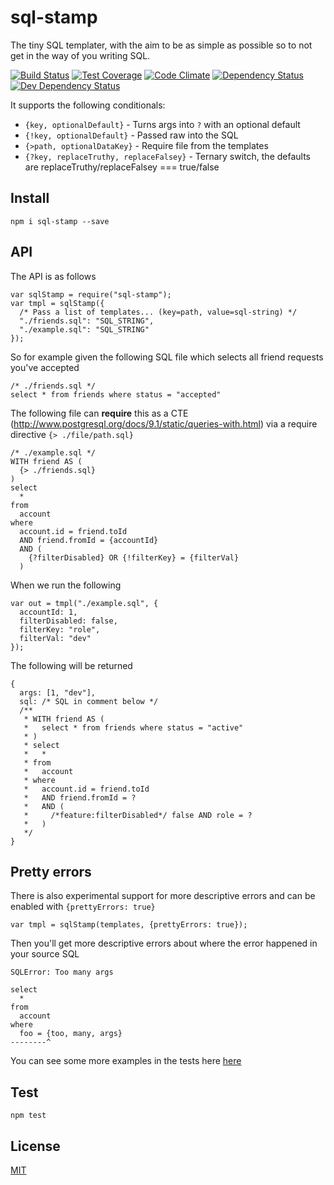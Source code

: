 # sql-stamp
The tiny SQL templater, with the aim to be as simple as possible so to not get in the way of you writing SQL.

[![Build Status](https://travis-ci.org/orangemug/sql-stamp.svg?branch=master)](https://travis-ci.org/orangemug/sql-stamp) 
[![Test Coverage](https://codeclimate.com/github/orangemug/sql-stamp/badges/coverage.svg)](https://codeclimate.com/github/orangemug/sql-stamp/coverage) 
[![Code Climate](https://codeclimate.com/github/orangemug/sql-stamp/badges/gpa.svg)](https://codeclimate.com/github/orangemug/sql-stamp) 
[![Dependency Status](https://david-dm.org/orangemug/sql-stamp.svg)](https://david-dm.org/orangemug/sql-stamp)
[![Dev Dependency Status](https://david-dm.org/orangemug/sql-stamp/dev-status.svg)](https://david-dm.org/orangemug/sql-stamp#info=devDependencies)


It supports the following conditionals:

 * `{key, optionalDefault}`  - Turns args into `?` with an optional default
 * `{!key, optionalDefault}` - Passed raw into the SQL
 * `{>path, optionalDataKey}` - Require file from the templates
 * `{?key, replaceTruthy, replaceFalsey}` - Ternary switch, the defaults are replaceTruthy/replaceFalsey === true/false


## Install

    npm i sql-stamp --save


## API
The API is as follows

    var sqlStamp = require("sql-stamp");
    var tmpl = sqlStamp({
      /* Pass a list of templates... (key=path, value=sql-string) */
      "./friends.sql": "SQL_STRING",
      "./example.sql": "SQL_STRING"
    });

So for example given the following SQL file which selects all friend requests you've accepted

    /* ./friends.sql */
    select * from friends where status = "accepted"

The following file can **require** this as a CTE (<http://www.postgresql.org/docs/9.1/static/queries-with.html>) via a require directive `{> ./file/path.sql}`

    /* ./example.sql */
    WITH friend AS (
      {> ./friends.sql}
    )
    select
      *
    from
      account
    where
      account.id = friend.toId
      AND friend.fromId = {accountId}
      AND (
        {?filterDisabled} OR {!filterKey} = {filterVal}
      )

When we run the following

    var out = tmpl("./example.sql", {
      accountId: 1,
      filterDisabled: false,
      filterKey: "role",
      filterVal: "dev"
    });

The following will be returned

    {
      args: [1, "dev"],
      sql: /* SQL in comment below */
      /**
       * WITH friend AS (
       *   select * from friends where status = "active"
       * )
       * select
       *   *
       * from
       *   account
       * where
       *   account.id = friend.toId
       *   AND friend.fromId = ?
       *   AND (
       *     /*feature:filterDisabled*/ false AND role = ?
       *   )
       */
    }


## Pretty errors
There is also experimental support for more descriptive errors and can be enabled with `{prettyErrors: true}`

    var tmpl = sqlStamp(templates, {prettyErrors: true});

Then you'll get more descriptive errors about where the error happened in your source SQL

    SQLError: Too many args

    select
      *
    from
      account
    where
      foo = {too, many, args}
    --------^

You can see some more examples in the tests here [here](test/errors/index.js)


## Test

    npm test


## License
[MIT](LICENSE)
